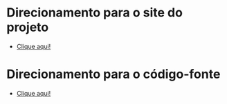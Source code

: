 # Direcionamento para o site do projeto

* <a href="https://icei-puc-minas-pmv-si.github.io/pmv-si-2024-1-pe1-t4-si_t4_app_web_1osem2024_gp03/src/index.html">Clique aqui!</a>

# Direcionamento para o código-fonte

* <a href="./src/index.html">Clique aqui!</a>

